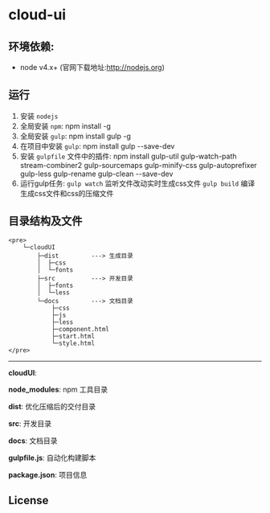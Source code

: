 cloud-ui
===

## 环境依赖:
- node v4.x+ (官网下载地址:http://nodejs.org)

## 运行
1. 安装 `nodejs`
1. 全局安装 `npm`: npm install -g
1. 全局安装 `gulp`: npm install gulp -g
1. 在项目中安装 `gulp`: npm install gulp --save-dev
1. 安装 `gulpfile` 文件中的插件: npm install gulp-util gulp-watch-path stream-combiner2 gulp-sourcemaps gulp-minify-css gulp-autoprefixer gulp-less gulp-rename gulp-clean --save-dev
1. 运行gulp任务: `gulp watch`  监听文件改动实时生成css文件  `gulp build`  编译生成css文件和css的压缩文件

## 目录结构及文件
    <pre>
        └─cloudUI
            ├─dist         ---> 生成目录
            │  ├─css
            │  └─fonts
            ├─src          ---> 开发目录
            │  ├─fonts
            │  └─less
            └─docs         ---> 文档目录
                ├─css
                ├─js
                ├─less
                ├─component.html
                ├─start.html
                └─style.html
    </pre>

------------

**cloudUI**:

**node_modules**: npm 工具目录

**dist**: 优化压缩后的交付目录

**src**: 开发目录

**docs**: 文档目录

**gulpfile.js**: 自动化构建脚本

**package.json**: 项目信息

License
-------

